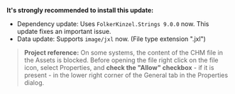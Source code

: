 ﻿**It's strongly recommended to install this update:**
- Dependency update: Uses `FolkerKinzel.Strings 9.0.0` now. This update fixes an important issue.
- Data update: Supports `image/jxl` now. (File type extension ".jxl")
&nbsp;
>**Project reference:** On some systems, the content of the CHM file in the Assets is blocked. Before opening the file right click on the file icon, select Properties, and **check the "Allow" checkbox** - if it is present - in the lower right corner of the General tab in the Properties dialog.
